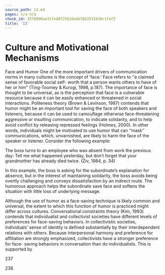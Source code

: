 ```yaml
---
source_path: 13.md
pages: n/a-n/a
chunk_id: 3578890ae31fed0f25b2da4b7022531830c1faf2
title: '13'
---
```

# Culture and Motivational Mechanisms

Face and Humor One of the more important drivers of communication norms in many cultures is the concept of ‘face.’ Face refers to ‘‘a claimed sense of favorable social self- worth that a person wants others to have of her or him’’ (Ting-Toomey & Kurogi, 1998, p.187). The importance of face is thought to be universal, as is the perception that face is a vulnerable resource because it can be easily enhanced or threatened in social interactions. Politeness theory (Brown & Levinson, 1987) contends that humor might be an important tool for saving the face of both speakers and listeners, because it can be used to camouﬂage otherwise face-threatening aggressive or insulting communication, to indicate solidarity, and to help avoid conﬂict by releasing repressed feelings (Holmes, 2000). In other words, individuals might be motivated to use humor that can ‘‘mask’’ communications, which, unvarnished, are likely to harm the face of the speaker or listener. Consider the following example:

The boss turns to an employee who was absent from work the previous day: Tell me what happened yesterday, but don’t forget that your grandmother has already died twice. (Ziv, 1984, p. 34)

In this example, the boss is asking for the subordinate’s explanation for absence, but in the interest of maintaining solidarity, the boss avoids being overtly challenging and conveys dissatisfaction by an indirect route. The humorous approach helps the subordinate save face and softens the situation with little loss of underlying message.

Although the use of humor as a face-saving technique is likely common and universal, the extent to which this function of humor is practiced might differ across cultures. Conversational constraints theory (Kim, 1993) contends that individualist and collectivist societies have different levels of preferences for face-saving behaviors. In collectivistic societies, individuals’ sense of identity is deﬁned substantially by their interdependent relations with others. Because interpersonal harmony and preference for afﬁliation are strongly emphasized, collectivists have a stronger preference for face- saving behaviors in conversation than do individualists. This is supported by

237

238
